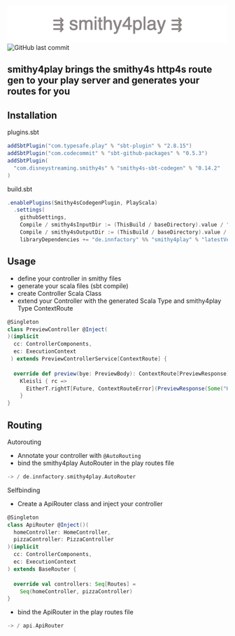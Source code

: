 ![](docs/⇶_smithy4play_⇶.png)
![GitHub last commit](https://img.shields.io/github/last-commit/innFactory/smithy4play)

smithy4play brings the smithy4s http4s route gen to your play server and generates your routes for you
---

**Installation**
---

plugins.sbt

```scala
addSbtPlugin("com.typesafe.play" % "sbt-plugin" % "2.8.15")
addSbtPlugin("com.codecommit" % "sbt-github-packages" % "0.5.3")
addSbtPlugin(
  "com.disneystreaming.smithy4s" % "smithy4s-sbt-codegen" % "0.14.2"
)
```

build.sbt

```scala
.enablePlugins(Smithy4sCodegenPlugin, PlayScala)
  .settings(
    githubSettings,
    Compile / smithy4sInputDir := (ThisBuild / baseDirectory).value / "smithy-in",
    Compile / smithy4sOutputDir := (ThisBuild / baseDirectory).value / "smithy-out",
    libraryDependencies += "de.innfactory" %% "smithy4play" % "latestVersion")
```

**Usage**
---

- define your controller in smithy files
- generate your scala files (sbt compile)
- create Controller Scala Class
- extend your Controller with the generated Scala Type and smithy4play Type ContextRoute

```scala
@Singleton
class PreviewController @Inject(
)(implicit
  cc: ControllerComponents,
  ec: ExecutionContext
 ) extends PreviewControllerService[ContextRoute] {

  override def preview(bye: PreviewBody): ContextRoute[PreviewResponse] =
    Kleisli { rc =>
      EitherT.rightT[Future, ContextRouteError](PreviewResponse(Some("Hello")))
    }
}

```

**Routing**
---
Autorouting

- Annotate your controller with ```@AutoRouting```
- bind the smithy4play AutoRouter in the play routes file

```scala
-> / de.innfactory.smithy4play.AutoRouter
```

Selfbinding

- Create a ApiRouter class and inject your controller

```scala
@Singleton
class ApiRouter @Inject()(
  homeController: HomeController,
  pizzaController: PizzaController
)(implicit
  cc: ControllerComponents,
  ec: ExecutionContext
) extends BaseRouter {

  override val controllers: Seq[Routes] =
    Seq(homeController, pizzaController)
}

```

- bind the ApiRouter in the play routes file

```scala
-> / api.ApiRouter
```

